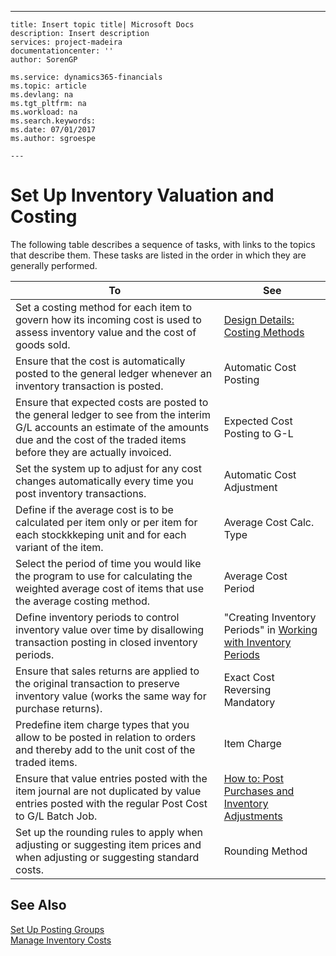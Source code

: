 ---
    title: Insert topic title| Microsoft Docs
    description: Insert description
    services: project-madeira
    documentationcenter: ''
    author: SorenGP

    ms.service: dynamics365-financials
    ms.topic: article
    ms.devlang: na
    ms.tgt_pltfrm: na
    ms.workload: na
    ms.search.keywords:
    ms.date: 07/01/2017
    ms.author: sgroespe

    ---
# Set Up Inventory Valuation and Costing
The following table describes a sequence of tasks, with links to the topics that describe them. These tasks are listed in the order in which they are generally performed.  
  
|**To**|**See**|  
|------------|-------------|  
|Set a costing method for each item to govern how its incoming cost is used to assess inventory value and the cost of goods sold.|[Design Details: Costing Methods](../ApplicationDesign/design-details-costing-methods.md)|  
|Ensure that the cost is automatically posted to the general ledger whenever an inventory transaction is posted.|Automatic Cost Posting|  
|Ensure that expected costs are posted to the general ledger to see from the interim G\/L accounts an estimate of the amounts due and the cost of the traded items before they are actually invoiced.|Expected Cost Posting to G\-L|  
|Set the system up to adjust for any cost changes automatically every time you post inventory transactions.|Automatic Cost Adjustment|  
|Define if the average cost is to be calculated per item only or per item for each stockkkeping unit and for each variant of the item.|Average Cost Calc. Type|  
|Select the period of time you would like the program to use for calculating the weighted average cost of items that use the average costing method.|Average Cost Period|  
|Define inventory periods to control inventory value over time by disallowing transaction posting in closed inventory periods.|"Creating Inventory Periods" in [Working with Inventory Periods](../Finance/how-to-work-with-inventory-periods.md)|  
|Ensure that sales returns are applied to the original transaction to preserve inventory value \(works the same way for purchase returns\).|Exact Cost Reversing Mandatory|  
|Predefine item charge types that you allow to be posted in relation to orders and thereby add to the unit cost of the traded items.|Item Charge|  
|Ensure that value entries posted with the item journal are not duplicated by value entries posted with the regular Post Cost to G\/L Batch Job.|[How to: Post Purchases and Inventory Adjustments](../Finance/how-to-post-purchases-and-inventory-adjustments.md)|  
|Set up the rounding rules to apply when adjusting or suggesting item prices and when adjusting or suggesting standard costs.|Rounding Method|  
  
## See Also  
 [Set Up Posting Groups](../Finance/set-up-posting-groups.md)   
 [Manage Inventory Costs](../Finance/manage-inventory-costs.md)